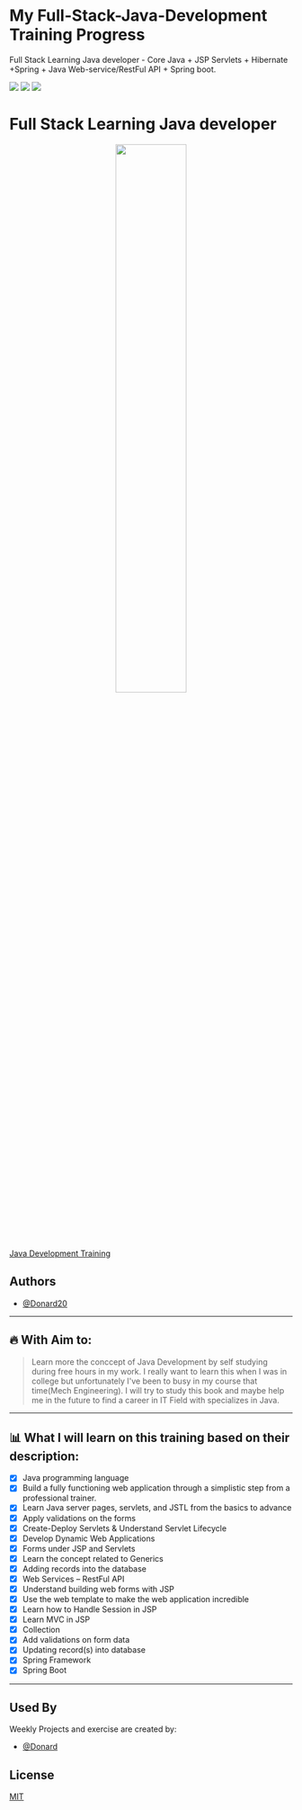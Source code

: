 # My Full-Stack-Java-Development Training Progress
Full Stack Learning Java developer - Core Java + JSP Servlets + Hibernate +Spring + Java Web-service/RestFul API + Spring boot.

<a href="https://github.com/Donard20" target="_blank"><img src="https://img.shields.io/badge/View-My%20Profile-informational?style=for-the-badge&logo=github"></a>   <a href="https://github.com/Donard20?tab=repositories" target="_blank"><img src="https://img.shields.io/badge/View-My%20Repositories-yellow?style=for-the-badge&logo=github"></a>   <a href="https://www.linkedin.com/in/engrnard/" target="_blank"><img src="https://img.shields.io/badge/View-LinkedIn-green?style=social&logo=linkedin"></a>
# Full Stack Learning Java developer


<p align="center"><img src="https://logos-world.net/wp-content/uploads/2022/07/Java-Logo.jpg" width=50% height=50%>

[Java Development Training](https://www.udemy.com/course/full-stack-java-developer-java/) </center>


## Authors

- [@Donard20](https://github.com/Donard20)

   
---
   
   
## 🔥 With Aim to:
  >  Learn more the conccept of Java Development by self studying during free hours in my work. I really want to learn this when I was in college but unfortunately I've been to busy in my course that time(Mech Engineering). I will try to study this book and maybe help me in the future to find a career in IT Field with specializes in Java.
   
---

## 📊 What I will learn on this training based on their description:
- [x] Java programming language
- [x] Build a fully functioning web application through a simplistic step from a professional trainer.
- [x] Learn Java server pages, servlets, and JSTL from the basics to advance
- [x] Apply validations on the forms
- [x] Create-Deploy Servlets & Understand Servlet Lifecycle
- [x] Develop Dynamic Web Applications
- [x] Forms under JSP and Servlets
- [x] Learn the concept related to Generics
- [x] Adding records into the database
- [x] Web Services – RestFul API
- [x] Understand building web forms with JSP
- [x] Use the web template to make the web application incredible
- [x] Learn how to Handle Session in JSP
- [x] Learn MVC in JSP
- [x] Collection
- [x] Add validations on form data
- [x] Updating record(s) into database
- [x] Spring Framework
- [x] Spring Boot

---

## Used By

Weekly Projects and exercise are created by:

- [@Donard](https://github.com/Donard20)



## License

[MIT](https://choosealicense.com/licenses/mit/)


